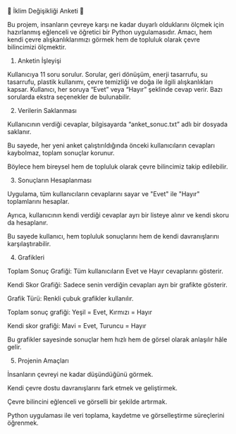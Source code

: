 🌱 İklim Değişikliği Anketi 🌱

Bu projem, insanların çevreye karşı ne kadar duyarlı olduklarını ölçmek için hazırlanmış eğlenceli ve öğretici bir Python uygulamasıdır. Amacı, hem kendi çevre alışkanlıklarımızı görmek hem de topluluk olarak çevre bilincimizi ölçmektir.

1. Anketin İşleyişi

Kullanıcıya 11 soru sorulur. Sorular, geri dönüşüm, enerji tasarrufu, su tasarrufu, plastik kullanımı, çevre temizliği ve doğa ile ilgili alışkanlıkları kapsar.
Kullanıcı, her soruya “Evet” veya “Hayır” şeklinde cevap verir. Bazı sorularda ekstra seçenekler de bulunabilir.

2. Verilerin Saklanması

Kullanıcının verdiği cevaplar, bilgisayarda “anket_sonuc.txt” adlı bir dosyada saklanır.

Bu sayede, her yeni anket çalıştırıldığında önceki kullanıcıların cevapları kaybolmaz, toplam sonuçlar korunur.

Böylece hem bireysel hem de topluluk olarak çevre bilincimiz takip edilebilir.

3. Sonuçların Hesaplanması

Uygulama, tüm kullanıcıların cevaplarını sayar ve "Evet" ile "Hayır" toplamlarını hesaplar.

Ayrıca, kullanıcının kendi verdiği cevaplar ayrı bir listeye alınır ve kendi skoru da hesaplanır.

Bu sayede kullanıcı, hem topluluk sonuçlarını hem de kendi davranışlarını karşılaştırabilir.

4. Grafikleri

Toplam Sonuç Grafiği: Tüm kullanıcıların Evet ve Hayır cevaplarını gösterir.

Kendi Skor Grafiği: Sadece senin verdiğin cevapları ayrı bir grafikte gösterir.

Grafik Türü: Renkli çubuk grafikler kullanılır.

Toplam sonuç grafiği: Yeşil = Evet, Kırmızı = Hayır

Kendi skor grafiği: Mavi = Evet, Turuncu = Hayır

Bu grafikler sayesinde sonuçlar hem hızlı hem de görsel olarak anlaşılır hâle gelir.

5. Projenin Amaçları

İnsanların çevreyi ne kadar düşündüğünü görmek.

Kendi çevre dostu davranışlarını fark etmek ve geliştirmek.

Çevre bilincini eğlenceli ve görselli bir şekilde artırmak.

Python uygulaması ile veri toplama, kaydetme ve görselleştirme süreçlerini öğrenmek.


